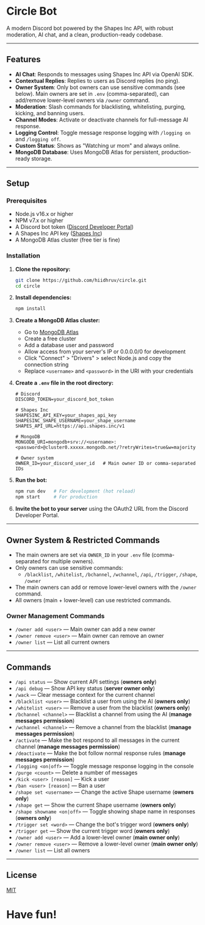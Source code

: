 # Circle Bot

A modern Discord bot powered by the Shapes Inc API, with robust moderation, AI chat, and a clean, production-ready codebase.

---

## Features

- **AI Chat**: Responds to messages using Shapes Inc API via OpenAI SDK.
- **Contextual Replies**: Replies to users as Discord replies (no ping).
- **Owner System**: Only bot owners can use sensitive commands (see below). Main owners are set in `.env` (comma-separated), can add/remove lower-level owners via `/owner` command.
- **Moderation**: Slash commands for blacklisting, whitelisting, purging, kicking, and banning users.
- **Channel Modes**: Activate or deactivate channels for full-message AI response.
- **Logging Control**: Toggle message response logging with `/logging on` and `/logging off`.
- **Custom Status**: Shows as "Watching ur mom" and always online.
- **MongoDB Database**: Uses MongoDB Atlas for persistent, production-ready storage.

---

## Setup

### Prerequisites

- Node.js v16.x or higher
- NPM v7.x or higher
- A Discord bot token ([Discord Developer Portal](https://discord.com/developers/applications))
- A Shapes Inc API key ([Shapes Inc](https://shapes.inc))
- A MongoDB Atlas cluster (free tier is fine)

### Installation

1. **Clone the repository:**
   ```sh
   git clone https://github.com/hiidhruv/circle.git
   cd circle
   ```

2. **Install dependencies:**
   ```sh
   npm install
   ```

3. **Create a MongoDB Atlas cluster:**
   - Go to [MongoDB Atlas](https://www.mongodb.com/cloud/atlas)
   - Create a free cluster
   - Add a database user and password
   - Allow access from your server's IP or 0.0.0.0/0 for development
   - Click "Connect" > "Drivers" > select Node.js and copy the connection string
   - Replace `<username>` and `<password>` in the URI with your credentials

4. **Create a `.env` file in the root directory:**
   ```env
   # Discord
   DISCORD_TOKEN=your_discord_bot_token

   # Shapes Inc
   SHAPESINC_API_KEY=your_shapes_api_key
   SHAPESINC_SHAPE_USERNAME=your_shape_username
   SHAPES_API_URL=https://api.shapes.inc/v1

   # MongoDB
   MONGODB_URI=mongodb+srv://<username>:<password>@cluster0.xxxxx.mongodb.net/?retryWrites=true&w=majority

   # Owner system
   OWNER_ID=your_discord_user_id   # Main owner ID or comma-separated IDs
   ```

5. **Run the bot:**
   ```sh
   npm run dev   # For development (hot reload)
   npm start     # For production
   ```

6. **Invite the bot to your server** using the OAuth2 URL from the Discord Developer Portal.

---

## Owner System & Restricted Commands

- The main owners are set via `OWNER_ID` in your `.env` file (comma-separated for multiple owners).
- Only owners can use sensitive commands:
  - `/blacklist`, `/whitelist`, `/bchannel`, `/wchannel`, `/api`, `/trigger`, `/shape`, `/owner`
- The main owners can add or remove lower-level owners with the `/owner` command.
- All owners (main + lower-level) can use restricted commands.

### Owner Management Commands
- `/owner add <user>` — Main owner can add a new owner
- `/owner remove <user>` — Main owner can remove an owner
- `/owner list` — List all current owners

---

## Commands

- `/api status` — Show current API settings (**owners only**)
- `/api debug` — Show API key status (**server owner only**)
- `/wack` — Clear message context for the current channel
- `/blacklist <user>` — Blacklist a user from using the AI (**owners only**)
- `/whitelist <user>` — Remove a user from the blacklist (**owners only**)
- `/bchannel <channel>` — Blacklist a channel from using the AI (**manage messages permission**)
- `/wchannel <channel>` — Remove a channel from the blacklist (**manage messages permission**)
- `/activate` — Make the bot respond to all messages in the current channel (**manage messages permission**)
- `/deactivate` — Make the bot follow normal response rules (**manage messages permission**)
- `/logging <on|off>` — Toggle message response logging in the console
- `/purge <count>` — Delete a number of messages
- `/kick <user> [reason]` — Kick a user
- `/ban <user> [reason]` — Ban a user
- `/shape set <username>` — Change the active Shape username (**owners only**)
- `/shape get` — Show the current Shape username (**owners only**)
- `/shape showname <on|off>` — Toggle showing shape name in responses (**owners only**)
- `/trigger set <word>` — Change the bot's trigger word (**owners only**)
- `/trigger get` — Show the current trigger word (**owners only**)
- `/owner add <user>` — Add a lower-level owner (**main owner only**)
- `/owner remove <user>` — Remove a lower-level owner (**main owner only**)
- `/owner list` — List all owners

---

## License

[MIT](LICENSE)

# Have fun!
